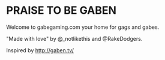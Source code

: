 PRAISE TO BE GABEN
=========================
Welcome to gabegaming.com your home for gags and gabes.

"Made with love" by @_notlikethis and @RakeDodgers.

Inspired by http://gaben.tv/
